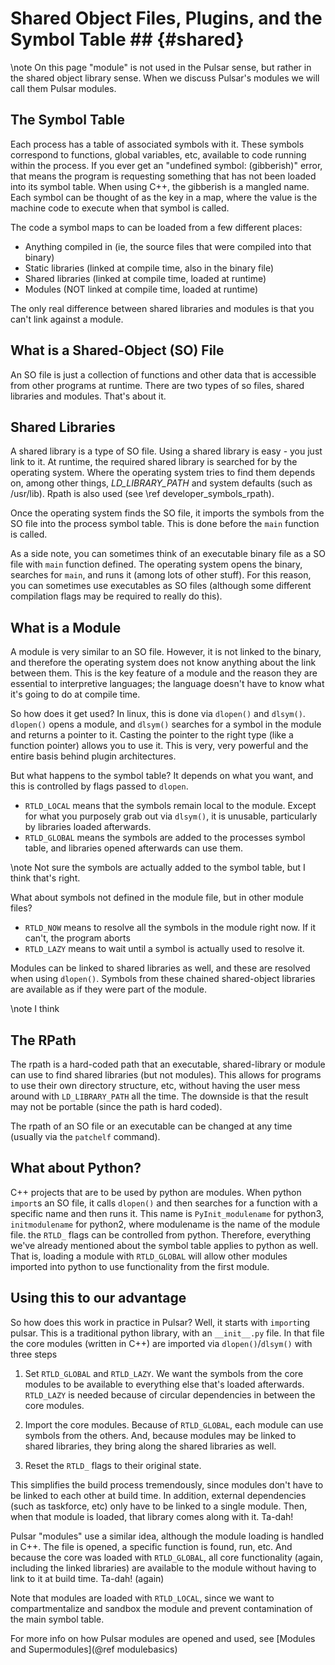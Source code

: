 # Shared Object Files, Plugins, and the Symbol Table ##       {#shared}

\note On this page "module" is not used in the Pulsar sense, but rather in the
      shared object library sense.  When we discuss Pulsar's modules we will
      call them Pulsar modules.


## The Symbol Table ###

Each process has a table of associated symbols with it. These symbols
correspond to functions, global variables, etc, available to code
running within the process.  If you ever get an "undefined symbol:
(gibberish)" error, that means the program is requesting something that
has not been loaded into its symbol table. When using C++, the gibberish
is a mangled name.  Each symbol can be thought of as the key in a map, where
the value is the machine code to execute when that symbol is called.

The code a symbol maps to can be loaded from a few different places:

  * Anything compiled in (ie, the source files that were compiled into that binary)
  * Static libraries (linked at compile time, also in the binary file)
  * Shared libraries (linked at compile time, loaded at runtime)
  * Modules (NOT linked at compile time, loaded at runtime)

The only real difference between shared libraries and modules is that you can't
link against a module.

## What is a Shared-Object (SO) File ##

An SO file is just a collection of functions and other data that is accessible 
from other programs at runtime.  There are two types of so files, shared
libraries and modules.  That's about it.

## Shared Libraries ##

A shared library is a type of SO file.
Using a shared library is easy - you just link to it. At runtime, the
required shared library is searched for by the operating system. Where
the operating system tries to find them depends on, among other things,
*LD_LIBRARY_PATH* and system defaults (such as /usr/lib). Rpath is also
used (see \ref developer_symbols_rpath).

Once the operating system finds the SO file, it imports the symbols from
the SO file into the process symbol table. This is done before the `main`
function is called.

As a side note, you can sometimes think of an executable binary file as
a SO file with `main` function defined. The operating system opens the
binary, searches for `main`, and runs it (among lots of other stuff). For
this reason, you can sometimes use executables as SO files (although
some different compilation flags may be required to really do this).

## What is a Module ##

A module is very similar to an SO file. However, it is not linked to the binary,
and therefore the operating system does not know anything about the link between
them.  This is the key feature of a module and the reason they are essential to
interpretive languages; the language doesn't have to know what it's going to do
at compile time.

So how does it get used? In linux, this is done via `dlopen()` and `dlsym()`. 
`dlopen()` opens a module, and
`dlsym()` searches for a symbol in the module and returns a pointer to it. 
Casting the pointer to the right
type (like a function pointer) allows you to use it. This is very, very powerful
and the entire basis behind plugin architectures.

But what happens to the symbol table? It depends on what you want, and this is 
controlled by
flags passed to `dlopen`.

  - `RTLD_LOCAL` means that the symbols remain local to the module. Except for 
     what you purposely grab
     out via `dlsym()`, it is unusable, particularly by libraries loaded afterwards.
  - `RTLD_GLOBAL` means the symbols are added to the processes symbol table, and
     libraries opened afterwards can use them.

\note Not sure the symbols are actually added to the symbol table, but I think 
      that's right.

What about symbols not defined in the module file, but in other module files?

  - `RTLD_NOW` means to resolve all the symbols in the module right now. If it 
    can't, the program aborts
  - `RTLD_LAZY` means to wait until a symbol is actually used to resolve it.

Modules can be linked to shared libraries as well, and these are resolved when 
using `dlopen()`. Symbols
from these chained shared-object libraries are available as if they were part of
 the module.

\note   I think

## The RPath ##

The rpath is a hard-coded path that an executable, shared-library or
module can use to find shared libraries (but not modules).  This allows
for programs to use their own directory structure, etc, without having
the user mess around with `LD_LIBRARY_PATH` all the time. The downside
is that the result may not be portable (since the path is hard coded).

The rpath of an SO file or an executable can be changed at any time
(usually via the `patchelf` command).

## What about Python? ##

C++ projects that are to be used by python are modules. When python
`import`s an SO file, it calls `dlopen()` and then searches for a function
with a specific name and then runs it. This name is `PyInit_modulename`
for python3, `initmodulename` for python2, where modulename is the name
of the module file.  the `RTLD_` flags can be controlled from
python. Therefore, everything we've already mentioned about the
symbol table applies to python as well. That is, loading a module with
`RTLD_GLOBAL` will allow other modules imported into python to use
functionality from the first module.


## Using this to our advantage ##

So how does this work in practice in Pulsar? Well, it starts with `import`ing 
pulsar.
This is a traditional python library, with an `__init__.py` file. In that file 
the core modules
(written in C++) are imported via `dlopen()`/`dlsym()` with three steps

  1. Set `RTLD_GLOBAL` and `RTLD_LAZY`. We want the symbols from the core 
     modules to be available
     to everything else that's loaded afterwards. `RTLD_LAZY` is needed because 
     of circular dependencies
     in between the core modules.

  2. Import the core modules. Because of `RTLD_GLOBAL`, each module can use 
     symbols from the others. And,
     because modules may be linked to shared libraries, they bring along the 
     shared libraries as well.

  3. Reset the `RTLD_` flags to their original state.
    
This simplifies the build process tremendously, since modules don't have to be 
linked to each other
at build time. In addition, external dependencies (such as taskforce, etc) only 
have to be linked to
a single module. Then, when that module is loaded, that library comes along with
 it. Ta-dah!

Pulsar "modules" use a similar idea, although the module loading is handled in 
C++. The file is opened,
a specific function is found, run, etc. And because the core was loaded with 
`RTLD_GLOBAL`, all core
functionality (again, including the linked libraries) are available to the 
module without having to link
to it at build time. Ta-dah! (again)

Note that modules are loaded with `RTLD_LOCAL`, since we want to compartmentalize
and sandbox the module and prevent contamination of the main symbol table.


For more info on how Pulsar modules are opened and used, 
see [Modules and Supermodules](@ref modulebasics)
